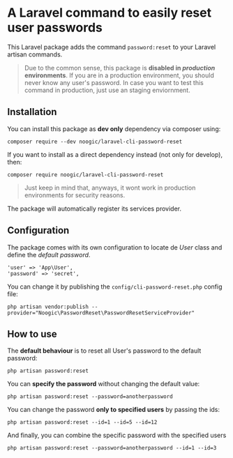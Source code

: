 # A Laravel command to easily reset user passwords

This Laravel package adds the command `password:reset` to your Laravel artisan commands.

> Due to the common sense, this package is **disabled in _production_ environments**. If you are in a production environment, you should never know any user's password. In case you want to test this command in production, just use an staging enviornment.

## Installation

You can install this package as **dev only** dependency via composer using:
```
composer require --dev noogic/laravel-cli-password-reset
```

If you want to install as a direct dependency instead (not only for develop), then:
```
composer require noogic/laravel-cli-password-reset
```
>Just keep in mind that, anyways, it wont work in production environments for security reasons.


The package will automatically register its services provider.


## Configuration

The package comes with its own configuration to locate de _User_ class and define the _default password_.

``` 
'user' => 'App\User',
'password' => 'secret',
```

You can change it by publishing the `config/cli-password-reset.php` config file:
```
php artisan vendor:publish --provider="Noogic\PasswordReset\PasswordResetServiceProvider"
```


## How to use

The **default behaviour** is to reset all User's password to the default password:
```
php artisan password:reset
```

You can **specify the password** without changing the default value:
```
php artisan password:reset --password=anotherpassword
```

You can change the password **only to specified users** by passing the ids:
```
php artisan password:reset --id=1 --id=5 --id=12
```

And finally, you can combine the specific password with the specified users
```
php artisan password:reset --password=anotherpassword --id=1 --id=3
```